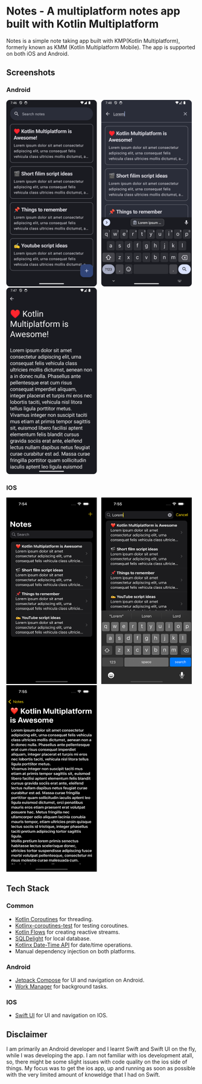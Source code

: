 # Notes - A multiplatform notes app built with Kotlin Multiplatform
Notes is a simple note taking app built with KMP(Kotlin Multiplatform), formerly known as KMM (Kotlin Multiplatform Mobile). The app is supported on both iOS and Android.

## Screenshots

### Android
<img src = "screenshots/android/home_screen.png" width = "240" height = "493"/> &nbsp; <img src = "screenshots/android/search_screen.png" width = "240" height = "493"/> &nbsp;  <img src = "screenshots/android/note_detail_screen.png" width = "240" height = "493"/>

### IOS
<img src = "screenshots/ios/home_screen.png" width = "240" height = "493"/> &nbsp; <img src = "screenshots/ios/search_screen.png" width = "240" height = "493"/> &nbsp;  <img src = "screenshots/ios/note_detail_screen.png" width = "240" height = "493"/>

## Tech Stack

### Common
- [Kotlin Coroutines](https://kotlinlang.org/docs/reference/coroutines/coroutines-guide.html) for threading.
- [Kotlinx-coroutines-test](https://kotlinlang.org/api/kotlinx.coroutines/kotlinx-coroutines-test/) for testing coroutines.
- [Kotlin Flows](https://developer.android.com/kotlin/flow) for creating reactive streams.
- [SQLDelight](https://github.com/cashapp/sqldelight) for local database.
- [Kotlinx Date-Time API](https://github.com/Kotlin/kotlinx-datetime) for date/time operations.
- Manual dependency injection on both platforms.

### Android
- [Jetpack Compose](https://developer.android.com/jetpack/compose) for UI and navigation on Android.
- [Work Manager](https://developer.android.com/topic/libraries/architecture/workmanager?gclid=EAIaIQobChMIwJy33ufG8QIVGcEWBR31Mwa-EAAYASAAEgIF3vD_BwE&gclsrc=aw.ds) for background tasks.

### IOS
- [Swift UI](https://developer.apple.com/xcode/swiftui/) for UI and navigation on IOS.

## Disclaimer
I am primarily an Android developer and I learnt Swift and Swift UI on the fly, while I was developing the app. I am not familiar with ios development atall, so, there might be some slight issues with code quality on the ios side of things. My focus was to get the ios app, up and running as soon as possible with the very limited amount of knoweldge that I had on Swift.
